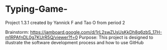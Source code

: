# Typing-Game-
Project 1.3.1 created by Yannick F and Tao O from period 2

Brainstorm: https://jamboard.google.com/d/1rL2swZUsUsKkDh8q6zbS_17H-m1RPAfnDL0g7KUrR5Q/viewer?f=0
Purpose: This project is designed to illustrate the software development process and how to use GitHub
